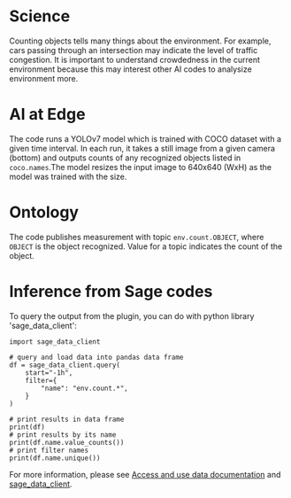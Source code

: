# Science

Counting objects tells many things about the environment. For example, cars passing through an intersection may indicate the level of traffic congestion. It is important to understand crowdedness in the current environment because this may interest other AI codes to analysize environment more.

# AI at Edge

The code runs a YOLOv7 model which is trained with COCO dataset with a given time interval. In each run, it takes a still image from a given camera (bottom) and outputs counts of any recognized objects listed in `coco.names`.The model resizes the input image to 640x640 (WxH) as the model was trained with the size.

# Ontology

The code publishes measurement with topic `env.count.OBJECT`, where `OBJECT` is the object recognized. Value for a topic indicates the count of the object.

# Inference from Sage codes
To query the output from the plugin, you can do with python library 'sage_data_client':
```
import sage_data_client

# query and load data into pandas data frame
df = sage_data_client.query(
    start="-1h",
    filter={
        "name": "env.count.*",
    }
)

# print results in data frame
print(df)
# print results by its name
print(df.name.value_counts())
# print filter names
print(df.name.unique())
```
For more information, please see [Access and use data documentation](https://docs.waggle-edge.ai/docs/tutorials/accessing-data) and [sage_data_client](https://pypi.org/project/sage-data-client/).
